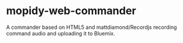 # mopidy-web-commander
A commander based on HTML5 and mattdiamond/Recordjs recording command audio and uploading it to Bluemix.
